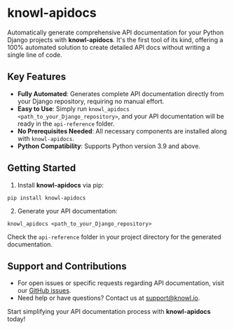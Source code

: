 knowl-apidocs
=============

 Automatically generate comprehensive API documentation for your Python Django projects with **knowl-apidocs**. It's the first tool of its kind, offering a 100% automated solution to create detailed API docs without writing a single line of code.
 
Key Features
------------

* **Fully Automated**: Generates complete API documentation directly from your Django repository, requiring no manual effort.
* **Easy to Use**: Simply run `knowl_apidocs <path_to_your_Django_repository>`, and your API documentation will be ready in the `api-reference` folder.
* **No Prerequisites Needed**: All necessary components are installed along with `knowl-apidocs`.
* **Python Compatibility**: Supports Python version 3.9 and above.

Getting Started
---------------

1. Install **knowl-apidocs** via pip:
 
```
pip install knowl-apidocs
```
2. Generate your API documentation:
 
```
knowl_apidocs <path_to_your_Django_repository>
```

 Check the `api-reference` folder in your project directory for the generated documentation.

Support and Contributions
-------------------------

* For open issues or specific requests regarding API documentation, visit our [GitHub issues](https://github.com/knowl-doc/awesome-api-docs).
* Need help or have questions? Contact us at [support@knowl.io](mailto:support@knowl.io).

Start simplifying your API documentation process with **knowl-apidocs** today!
